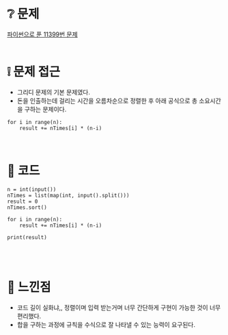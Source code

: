 # ❔ 문제
[파이썬으로 푼 11399번 문제](https://www.acmicpc.net/problem/11399)
<br />
<br />


# ❕ 문제 접근
- 그리디 문제의 기본 문제였다.
- 돈을 인출하는데 걸리는 시간을 오름차순으로 정렬한 후 아래 공식으로 총 소요시간을 구하는 문제이다.
```
for i in range(n):
    result += nTimes[i] * (n-i)
```

<br />


# 🌱 코드

```
n = int(input())
nTimes = list(map(int, input().split()))
result = 0
nTimes.sort()

for i in range(n):
    result += nTimes[i] * (n-i)

print(result)
```

<br />
<br />

# 🍌 느낀점
- 코드 길이 실화냐,, 정렬이며 입력 받는거며 너무 간단하게 구현이 가능한 것이 너무 편리했다. 
- 합을 구하는 과정에 규칙을 수식으로 잘 나타낼 수 있는 능력이 요구된다.